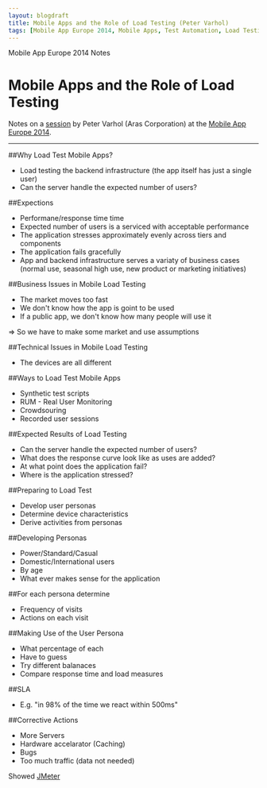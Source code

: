 ```yaml
---
layout: blogdraft
title: Mobile Apps and the Role of Load Testing (Peter Varhol)
tags: [Mobile App Europe 2014, Mobile Apps, Test Automation, Load Testing]
---
```


Mobile App Europe 2014 Notes

Mobile Apps and the Role of Load Testing
===
Notes on a [session](http://mobileappeurope.com/talks/mobile-apps-role-load-testing/ "Mobile Apps and the Role of Load Testing")
by Peter Varhol (Aras Corporation)
at the [Mobile App Europe 2014](http://mobileappeurope.com/).

---
##Why Load Test Mobile Apps?
* Load testing the backend infrastructure (the app itself has just a single user)
* Can the server handle the expected number of users?

##Expections
* Performane/response time time
* Expected number of users is a serviced with acceptable performance
* The application stresses approximately evenly across tiers and components
* The application fails gracefully
* App and backend infrastructure serves a variaty of business cases (normal use, seasonal high use, new product or marketing initiatives)

##Business Issues in Mobile Load Testing
* The market moves too fast
* We don't know how the app is goint to be used
* If a public app, we don't know how many people will use it

=> So we have to make some market and use assumptions

##Technical Issues in Mobile Load Testing
* The devices are all different

##Ways to Load Test Mobile Apps
* Synthetic test scripts
* RUM - Real User Monitoring
* Crowdsouring
* Recorded user sessions

##Expected Results of Load Testing
* Can the server handle the expected number of users?
* What does the response curve look like as uses are added?
* At what point does the application fail?
* Where is the application stressed?

##Preparing to Load Test
* Develop user personas
* Determine device characteristics
* Derive activities from personas

##Developing Personas
* Power/Standard/Casual
* Domestic/International users
* By age
* What ever makes sense for the application

##For each persona determine
* Frequency of visits
* Actions on each visit

##Making Use of the User Persona
* What percentage of each
* Have to guess
* Try different balanaces
* Compare response time and load measures

##SLA
* E.g. "in 98% of the time we react within 500ms"

##Corrective Actions
* More Servers
* Hardware accelarator (Caching)
* Bugs
* Too much traffic (data not needed)

Showed [JMeter](http://jmeter.apache.org/ "JMeter")
